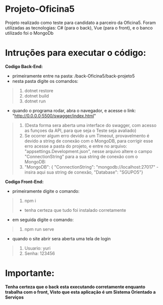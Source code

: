 # Projeto-Oficina5
Projeto realizado como teste para candidato a parceiro da Oficina5.
Foram utilizadas as tecnologias: C# (para o back), Vue (para o front), e o banco utilizado foi o MongoDb

# Intruções para executar o código:

**Codigo Back-End:** 
* primeiramente entre na pasta: /back-Oficina5/back-projeto5
* nesta pasta digite os comandos: 
> 1. dotnet restore
> 2. dotnet build
> 3. dotnet run
* quando o programa rodar, abra o navegador, e acesse o link: "http://0.0.0.0:5500/swagger/index.html"
> 1. (Desta forma sera aberta uma interface do swagger, com acesso as funçoes da API, para que seja o Teste seja avaliado)
> 2. Se ocorrer algum erro devido a um Timeout, provavelmento é devido a string de conexão com o MongoDB, para corrigir esse erro acesse a pasta do projeto, e entre no arquivo: "appsettings.Development.json", nesse arquivo altere o campo "ConnectionString" para a sua string de conexão com o MongoDB:
> 3. "MongoDB":  {
    "ConnectionString": "mongodb://localhost:27017" -insira aqui sua string de conexão,
    "Database": "SGUPO5"}

**Codigo Front-End:** 
* primeiramente digite o comando:
> 1. npm i
> * tenha certeza que tudo foi instalado corretamente
* em seguida digite o comando:
> 1. npm run serve

* quando o site abrir sera aberta uma tela de login
> 1. Usuario: yuri
> 2. Senha: 123456

# Importante: 
**Tenha certeza que o back esta executando corretamente enquanto trabalha com o front, Visto que esta aplicação é um Sistema Orientado a Serviços**
